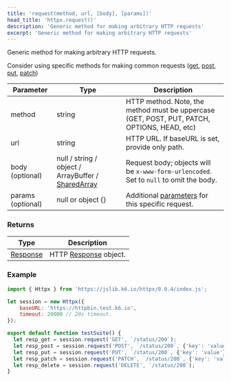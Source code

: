 ```yaml
---
title: 'request(method, url, [body], [params])'
head_title: 'httpx.request()'
description: 'Generic method for making arbitrary HTTP requests'
excerpt: 'Generic method for making arbitrary HTTP requests'
---
```


Generic method for making arbitrary HTTP requests. 

Consider using specific methods for making common requests ([get](/javascript-api/jslib/httpx/get-url-body-params), [post](/javascript-api/jslib/httpx/post-url-body-params), [put](/javascript-api/jslib/httpx/put-url-body-params), [patch](/javascript-api/jslib/httpx/patch-url-body-params))


| Parameter      | Type   | Description                                                                          |
| -------------- | ------ | ------------------------------------------------------------------------------------ |
| method  | string    | HTTP method. Note, the method must be uppercase (GET, POST, PUT, PATCH, OPTIONS, HEAD, etc) |
| url  | string    | HTTP URL. If baseURL is set, provide only path. |
| body (optional) | null / string / object / ArrayBuffer / [SharedArray](/javascript-api/k6-data/sharedarray) | Request body; objects will be `x-www-form-urlencoded`. Set to `null` to omit the body. |
| params (optional) | null or object {} | Additional [parameters](/javascript-api/k6-http/params) for this specific request. |


### Returns

| Type                                         | Description           |
| -------------------------------------------- | --------------------- |
| [Response](/javascript-api/k6-http/response) | HTTP [Response](/javascript-api/k6-http/response) object. |


### Example

<CodeGroup labels={[]}>

```javascript
import { Httpx } from 'https://jslib.k6.io/httpx/0.0.4/index.js';

let session = new Httpx({
    baseURL: 'https://httpbin.test.k6.io', 
    timeout: 20000 // 20s timeout.
});

export default function testSuite() {
  let resp_get = session.request('GET', `/status/200`);
  let resp_post = session.request('POST', `/status/200`, {'key': 'value'});
  let resp_put = session.request('PUT', `/status/200`, {'key': 'value'});
  let resp_patch = session.request('PATCH', `/status/200`, {'key': 'value'});
  let resp_delete = session.request('DELETE', `/status/200`);
}
```

</CodeGroup>
